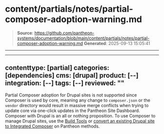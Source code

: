 # content/partials/notes/partial-composer-adoption-warning.md

> **Source**: https://github.com/pantheon-systems/documentation/blob/main/content/partials/notes/partial-composer-adoption-warning.md
> **Generated**: 2025-09-13 15:05:41

---

---
contenttype: [partial]
categories: [dependencies]
cms: [drupal]
product: [--]
integration: [--]
tags: [--]
reviewed: ""
---

<alert type="danger" title="Warning">

Partial Composer adoption for Drupal sites is not supported since Composer is used by core, meaning any change to `composer.json` or the `vendor` directory would result in massive merge conflicts when trying to update core via one-click updates in the Pantheon Site Dashboard. Composer with Drupal is an all or nothing proposition. To use Composer to manage Drupal sites, use the [Build Tools](/guides/build-tools) or [convert an existing Drupal site to Integrated Composer](/guides/composer-convert) on Pantheon methods.

</alert>
